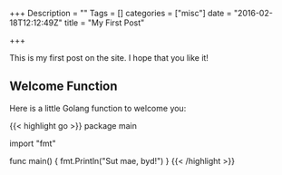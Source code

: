 +++
Description = ""
Tags = []
categories = ["misc"]
date = "2016-02-18T12:12:49Z"
title = "My First Post"

+++

This is my first post on the site.  I hope that you like it!

## Welcome Function

Here is a little Golang function to welcome you:

{{< highlight go >}}
package main

import "fmt"

func main() {
	fmt.Println("Sut mae, byd!")
}
{{< /highlight >}}
